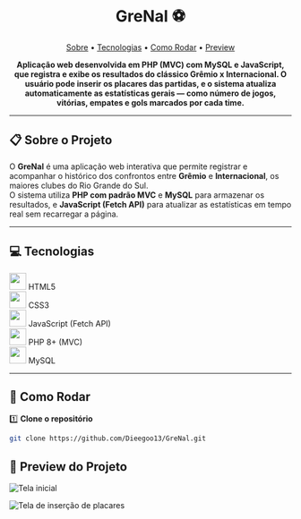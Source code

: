 <h1 align="center" style="font-weight: bold;">GreNal ⚽</h1>

<p align="center">
 <a href="#sobre">Sobre</a> • 
 <a href="#tecnologias">Tecnologias</a> • 
 <a href="#como-rodar">Como Rodar</a> • 
 <a href="#preview">Preview</a>
</p>

<p align="center">
    <b>Aplicação web desenvolvida em PHP (MVC) com MySQL e JavaScript, que registra e exibe os resultados do clássico Grêmio x Internacional. O usuário pode inserir os placares das partidas, e o sistema atualiza automaticamente as estatísticas gerais — como número de jogos, vitórias, empates e gols marcados por cada time.</b>
</p>

---

<h2 id="sobre">📋 Sobre o Projeto</h2>

O **GreNal** é uma aplicação web interativa que permite registrar e acompanhar o histórico dos confrontos entre **Grêmio** e **Internacional**, os maiores clubes do Rio Grande do Sul.  
O sistema utiliza **PHP com padrão MVC** e **MySQL** para armazenar os resultados, e **JavaScript (Fetch API)** para atualizar as estatísticas em tempo real sem recarregar a página.  

---

<h2 id="tecnologias">💻 Tecnologias</h2>

<div>
  <img src="https://cdn.jsdelivr.net/gh/devicons/devicon@latest/icons/html5/html5-original.svg" width="30px" />
  <span>HTML5</span>
</div>
<div>
  <img src="https://cdn.jsdelivr.net/gh/devicons/devicon@latest/icons/css3/css3-original.svg" width="30px" />
  <span>CSS3</span>
</div>
<div>
  <img src="https://cdn.jsdelivr.net/gh/devicons/devicon@latest/icons/javascript/javascript-original.svg" width="30px" />
  <span>JavaScript (Fetch API)</span>
</div>
<div>
  <img src="https://cdn.jsdelivr.net/gh/devicons/devicon@latest/icons/php/php-original.svg" width="30px" />
  <span>PHP 8+ (MVC)</span>
</div>
<div>
  <img src="https://cdn.jsdelivr.net/gh/devicons/devicon@latest/icons/mysql/mysql-original.svg" width="30px" />
  <span>MySQL</span>
</div>

---

<h2 id="como-rodar">🚀 Como Rodar</h2>

1️⃣ **Clone o repositório**  
```bash
git clone https://github.com/Dieegoo13/GreNal.git
````
<h2 id="preview">📸 Preview do Projeto</h2>

![Tela inicial](img/HomeGrenal.png)  

![Tela de inserção de placares](img/placarGrenal.png)  

